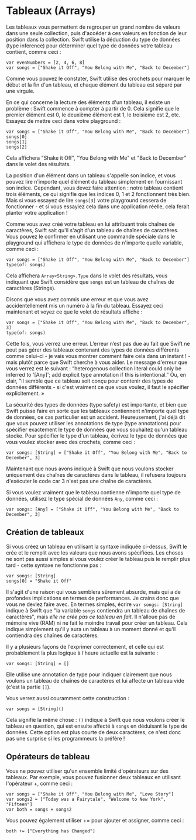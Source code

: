 # Tableaux (Arrays)

Les tableaux vous permettent de regrouper un grand nombre de valeurs dans une seule collection, puis d'accéder à ces valeurs en fonction de leur position dans la collection. Swift utilise la déduction du type de données (type inference) pour déterminer quel type de données votre tableau contient, comme ceci :

    var evenNumbers = [2, 4, 6, 8]
    var songs = ["Shake it Off", "You Belong with Me", "Back to December"]

Comme vous pouvez le constater, Swift utilise des crochets pour marquer le début et la fin d'un tableau, et chaque élément du tableau est séparé par une virgule.

En ce qui concerne la lecture des éléments d'un tableau, il existe un problème : Swift commence à compter à partir de 0. Cela signifie que le premier élément est 0, le deuxième élément est 1, le troisième est 2, etc. Essayez de mettre ceci dans votre playground :

    var songs = ["Shake it Off", "You Belong with Me", "Back to December"]
    songs[0]
    songs[1]
    songs[2]

Cela affichera "Shake it Off", "You Belong with Me" et "Back to December" dans le volet des résultats.

La position d'un élément dans un tableau s'appelle son indice, et vous pouvez lire n'importe quel élément du tableau simplement en fournissant son indice. Cependant, vous devez faire attention : notre tableau contient trois éléments, ce qui signifie que les indices 0, 1 et 2 fonctionnent très bien. Mais si vous essayez de lire `songs[3]` votre playground cessera de fonctionner - et si vous essayiez cela dans une application réelle, cela ferait planter votre application !

Comme vous avez créé votre tableau en lui attribuant trois chaînes de caractères, Swift sait qu'il s'agit d'un tableau de chaînes de caractères. Vous pouvez le confirmer en utilisant une commande spéciale dans le playground qui affichera le type de données de n'importe quelle variable, comme ceci :

    var songs = ["Shake it Off", "You Belong with Me", "Back to December"]
    type(of: songs)

Cela affichera `Array<String>.Type` dans le volet des résultats, vous indiquant que Swift considère que `songs` est un tableau de chaînes de caractères (Strings).

Disons que vous avez commis une erreur et que vous avez accidentellement mis un numéro à la fin du tableau. Essayez ceci maintenant et voyez ce que le volet de résultats affiche :

    var songs = ["Shake it Off", "You Belong with Me", "Back to December", 3]
    type(of: songs)

Cette fois, vous verrez une erreur. L’erreur n’est pas due au fait que Swift ne peut pas gérer des tableaux contenant des types de données différents comme celui-ci - je vais vous montrer comment faire cela dans un instant ! - mais plutôt parce que Swift cherche à vous aider. Le message d'erreur que vous verrez est le suivant : “heterogenous collection literal could only be inferred to '[Any]'; add explicit type annotation if this is intentional.” Ou, en clair, "il semble que ce tableau soit conçu pour contenir des types de données différents - si c'est vraiment ce que vous voulez, il faut le spécifier explicitement. »

La sécurité des types de données (type safety) est importante, et bien que Swift puisse faire en sorte que les tableaux contiennent n'importe quel type de données, ce cas particulier est un accident. Heureusement, j'ai déjà dit que vous pouvez utiliser les annotations de type (type annotations) pour spécifier exactement le type de données que vous souhaitez qu'un tableau stocke. Pour spécifier le type d'un tableau, écrivez le type de données que vous voulez stocker avec des crochets, comme ceci :

    var songs: [String] = ["Shake it Off", "You Belong with Me", "Back to December", 3]

Maintenant que nous avons indiqué à Swift que nous voulons stocker uniquement des chaînes de caractères dans le tableau, il refusera toujours d'exécuter le code car 3 n'est pas une chaîne de caractères.

Si vous voulez vraiment que le tableau contienne n'importe quel type de données, utilisez le type spécial de données `Any`, comme ceci :

    var songs: [Any] = ["Shake it Off", "You Belong with Me", "Back to December", 3]


## Création de tableaux

Si vous créez un tableau en utilisant la syntaxe indiquée ci-dessus, Swift le crée et le remplit avec les valeurs que nous avons spécifiées. Les choses ne sont pas aussi simples si vous voulez créer le tableau puis le remplir plus tard - cette syntaxe ne fonctionne pas :

    var songs: [String]
    songs[0] = "Shake it Off"

Il s'agit d'une raison qui vous semblera sûrement absurde, mais qui a de profondes implications en termes de performances. Je crains donc que vous ne deviez faire avec. En termes simples, écrire `var songs: [String]` indique à Swift que "la variable `songs` contiendra un tableau de chaînes de caractères", mais *elle ne crée pas ce tableau en fait*. Il n'alloue pas de mémoire vive (RAM) ni ne fait le moindre travail pour créer un tableau. Cela indique simplement qu'il y aura un tableau à un moment donné et qu'il contiendra des chaînes de caractères.

Il y a plusieurs façons de l'exprimer correctement, et celle qui est probablement la plus logique à l'heure actuelle est la suivante :

    var songs: [String] = []

Elle utilise une annotation de type pour indiquer clairement que nous voulons un tableau de chaînes de caractères et lui affecte un tableau vide (c'est la partie `[]`).

Vous verrez aussi couramment cette construction :

    var songs = [String]()

Cela signifie la même chose : `()` indique à Swift que nous voulons créer le tableau en question, qui est ensuite affecté à `songs` en déduisant le type de données. Cette option est plus courte de deux caractères, ce n'est donc pas une surprise si les programmeurs la préfère !


## Opérateurs de tableau

Vous ne pouvez utiliser qu'un ensemble limité d'opérateurs sur des tableaux. Par exemple, vous pouvez fusionner deux tableaux en utilisant l'opérateur +, comme ceci :

    var songs = ["Shake it Off", "You Belong with Me", "Love Story"]
    var songs2 = ["Today was a Fairytale", "Welcome to New York", "Fifteen"]
    var both = songs + songs2

Vous pouvez également utiliser += pour ajouter et assigner, comme ceci :

    both += ["Everything has Changed"]

